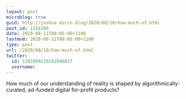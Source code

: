 ```yaml
---
layout: post
microblog: true
guid: http://joshua.micro.blog/2020/08/10/how-much-of.html
post_id: 1154206
date: 2020-08-11T00:05:09+1100
lastmod: 2020-08-11T00:05:09+1100
type: post
url: /2020/08/10/how-much-of.html
twitter:
  id: 1292809220102946817
  username: 
---
```

How much of our understanding of reality is shaped by algorithmically-curated, ad-funded digital for-profit products?
